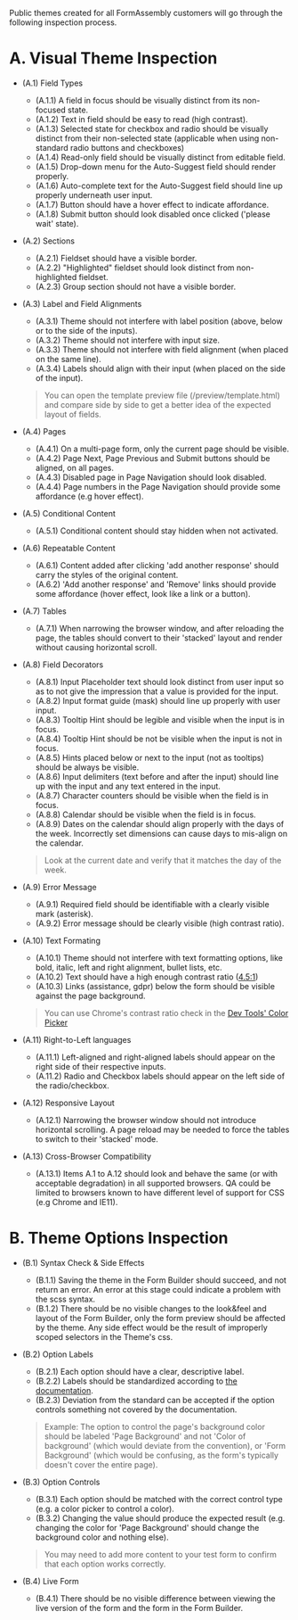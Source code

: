 Public themes created for all FormAssembly customers will go through the following inspection process.

# A. Visual Theme Inspection
 
* (A.1) Field Types
    * (A.1.1) A field in focus should be visually distinct from its non-focused state.
    * (A.1.2) Text in field should be easy to read (high contrast).
    * (A.1.3) Selected state for checkbox and radio should be visually distinct from their non-selected state (applicable when using non-standard radio buttons and checkboxes)
    * (A.1.4) Read-only field should be visually distinct from editable field.
    * (A.1.5) Drop-down menu for the Auto-Suggest field should render properly.
    * (A.1.6) Auto-complete text for the Auto-Suggest field should line up properly underneath user input.
    * (A.1.7) Button should have a hover effect to indicate affordance.
    * (A.1.8) Submit button should look disabled once clicked ('please wait' state). 
* (A.2) Sections
    * (A.2.1) Fieldset should have a visible border.
    * (A.2.2) "Highlighted" fieldset should look distinct from non-highlighted fieldset.
    * (A.2.3) Group section should not have a visible border.
* (A.3) Label and Field Alignments
    * (A.3.1) Theme should not interfere with label position (above, below or to the side of the inputs).
    * (A.3.2) Theme should not interfere with input size.
    * (A.3.3) Theme should not interfere with field alignment (when placed on the same line).
    * (A.3.4) Labels should align with their input (when placed on the side of the input).
    
    > You can open the template preview file (/preview/template.html) and compare side by side to get a better idea of the expected layout of fields.

* (A.4) Pages
    * (A.4.1) On a multi-page form, only the current page should be visible.
    * (A.4.2) Page Next, Page Previous and Submit buttons should be aligned, on all pages.
    * (A.4.3) Disabled page in Page Navigation should look disabled.
    * (A.4.4) Page numbers in the Page Navigation should provide some affordance (e.g hover effect).
* (A.5) Conditional Content
    * (A.5.1) Conditional content should stay hidden when not activated.
* (A.6) Repeatable Content
    * (A.6.1) Content added after clicking 'add another response' should carry the styles of the original content.
    * (A.6.2) 'Add another response' and 'Remove' links should provide some affordance (hover effect, look like a link or a button). 
* (A.7) Tables
    * (A.7.1) When narrowing the browser window, and after reloading the page, the tables should convert to their 'stacked' layout and render without causing horizontal scroll.
* (A.8) Field Decorators
    * (A.8.1) Input Placeholder text should look distinct from user input so as to not give the impression that a value is provided for the input.
    * (A.8.2) Input format guide (mask) should line up properly with user input.
    * (A.8.3) Tooltip Hint should be legible and visible when the input is in focus.
    * (A.8.4) Tooltip Hint should be not be visible when the input is not in focus.
    * (A.8.5) Hints placed below or next to the input (not as tooltips) should be always be visible.
    * (A.8.6) Input delimiters (text before and after the input) should line up with the input and any text entered in the input.
    * (A.8.7) Character counters should be visible when the field is in focus.
    * (A.8.8) Calendar should be visible when the field is in focus.
    * (A.8.9) Dates on the calendar should align properly with the days of the week. Incorrectly set dimensions can cause days to mis-align on the calendar.
    
    > Look at the current date and verify that it matches the day of the week.

* (A.9) Error Message
    * (A.9.1) Required field should be identifiable with a clearly visible mark (asterisk).
    * (A.9.2) Error message should be clearly visible (high contrast ratio).
* (A.10) Text Formating
    * (A.10.1) Theme should not interfere with text formatting options, like bold, italic, left and right alignment, bullet lists, etc.
    * (A.10.2) Text should have a high enough contrast ratio ([4.5:1](https://www.w3.org/WAI/WCAG21/quickref/?versions=2.0#qr-visual-audio-contrast-contrast))
    * (A.10.3) Links (assistance, gdpr) below the form should be visible against the page background.
    
    > You can use Chrome's contrast ratio check in the [Dev Tools' Color Picker](https://developers.google.com/web/updates/2018/01/devtools#contrast)

* (A.11) Right-to-Left languages
    * (A.11.1) Left-aligned and right-aligned labels should appear on the right side of their respective inputs.
    * (A.11.2) Radio and Checkbox labels should appear on the left side of the radio/checkbox.
* (A.12) Responsive Layout
    * (A.12.1) Narrowing the browser window should not introduce horizontal scrolling. A page reload may be needed to force the tables to switch to their 'stacked' mode.
* (A.13) Cross-Browser Compatibility
    * (A.13.1) Items A.1 to A.12 should look and behave the same (or with acceptable degradation) in all supported browsers. QA could be limited to browsers known to have different level of support for CSS (e.g Chrome and IE11).

# B. Theme Options Inspection

* (B.1) Syntax Check & Side Effects

    * (B.1.1) Saving the theme in the Form Builder should succeed, and not return an error. An error at this stage could indicate a problem with the scss syntax.
    * (B.1.2) There should be no visible changes to the look&feel and layout of the Form Builder, only the form preview should be affected by the theme. Any side effect would be the result of improperly scoped selectors in the Theme's css.

* (B.2) Option Labels 

    * (B.2.1) Each option should have a clear, descriptive label.
    * (B.2.2) Labels should be standardized according to [the documentation](https://github.com/veerwest/formassembly-theme-dev-kit/blob/master/documentation/guidelines.md#naming-customization-options). 
    * (B.2.3) Deviation from the standard can be accepted if the option controls something not covered by the documentation.

    > Example: The option to control the page's background color should be labeled 'Page Background' and not 'Color of background' (which would deviate from the convention), or 'Form Background' (which would be confusing, as the form's typically doesn't cover the entire page).
    
* (B.3) Option Controls 
    * (B.3.1) Each option should be matched with the correct control type (e.g. a color picker to control a color).
    * (B.3.2) Changing the value should produce the expected result (e.g. changing the color for 'Page Background' should change the background color and nothing else).
    
    > You may need to add more content to your test form to confirm that each option works correctly. 

* (B.4) Live Form
   * (B.4.1) There should be no visible difference between viewing the live version of the form and the form in the Form Builder.

